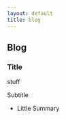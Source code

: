 ```yaml
---
layout: default
title: blog
---
```

## Blog

<div class="card">
  <h3> Title
</h3>
  <p>stuff</p>
  <span class=rep>Subtitle</span>
  <ul>
    <li>Little Summary </li>
  </ul>
  <a href="https://princermar.github.io/Blogs/Random-blog"><span class="card-link-spanner"></span></a>
</div>